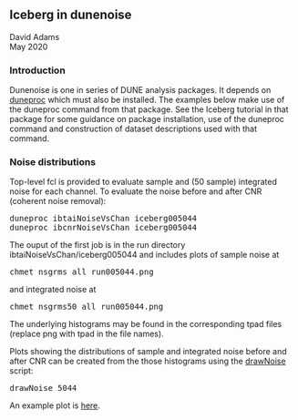 ## Iceberg in dunenoise

David Adams<br>
May 2020

### Introduction

Dunenoise is one in series of DUNE analysis packages.
It depends on [duneproc](https://github.com/dladams/duneproc) which must also be installed.
The examples below make use of the duneproc command from that package.
See the Iceberg tutorial in that package for some guidance on package installation, use of the duneproc command
and construction of dataset descriptions used with that command.

### Noise distributions

Top-level fcl is provided to evaluate sample and (50 sample) integrated noise for each channel.
To evaluate the noise before and after CNR (coherent noise removal):
<pre>
duneproc ibtaiNoiseVsChan iceberg005044
duneproc ibcnrNoiseVsChan iceberg005044
</pre>
The ouput of the first job is in the run directory ibtaiNoiseVsChan/iceberg005044 and includes plots of sample noise at
<pre>
chmet_nsgrms_all_run005044.png
</pre>
and integrated noise at
<pre>
chmet_nsgrms50_all_run005044.png
</pre>
The underlying histograms may be found in the corresponding tpad files (replace png with tpad in the file names).

Plots showing the distributions of sample and integrated noise before and after CNR can be created from the those histograms
using the [drawNoise](../Script/drawNoise) script:
<pre>
drawNoise 5044
</pre>
An example plot is [here](noise_tai-tai-50-cnr-cnr-50_zcGood-uvGood_run005044.png).
